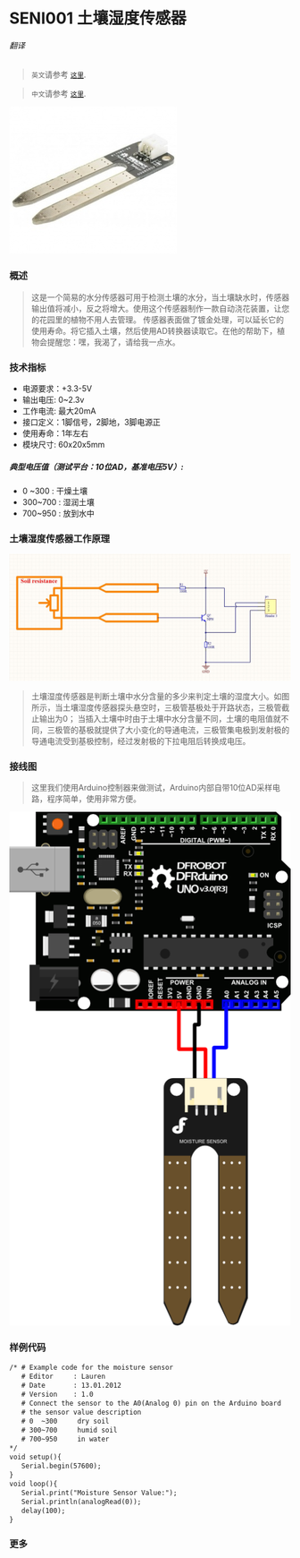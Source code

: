 # SENI001 土壤湿度传感器

###### 翻译

> `英文`请参考 [`这里`](https://github.com/FizzyStudio/SENI001-Moisture-Sensor/blob/master/README.md).

> `中文`请参考 [`这里`](https://github.com/FizzyStudio/SENI001-Moisture-Sensor/blob/master/README_CN.md).

![](https://github.com/FizzyStudio/SENI001-Moisture-Sensor/blob/master/pic/SENI001.jpg "SENI001") 

### 概述

> 这是一个简易的水分传感器可用于检测土壤的水分，当土壤缺水时，传感器输出值将减小，反之将增大。使用这个传感器制作一款自动浇花装置，让您的花园里的植物不用人去管理。
传感器表面做了镀金处理，可以延长它的使用寿命。将它插入土壤，然后使用AD转换器读取它。在他的帮助下，植物会提醒您：嘿，我渴了，请给我一点水。 
 
### 技术指标    

* 电源要求：+3.3-5V 
* 输出电压: 0~2.3v 
* 工作电流: 最大20mA
* 接口定义：1脚信号，2脚地，3脚电源正
* 使用寿命：1年左右 
* 模块尺寸: 60x20x5mm

##### 典型电压值（测试平台：10位AD，基准电压5V）:

* 0 ~300 : 干燥土壤
* 300~700 : 湿润土壤
* 700~950 : 放到水中

### 土壤湿度传感器工作原理

![](https://github.com/FizzyStudio/SENI001-Moisture-Sensor/blob/master/pic/SENI001_3.jpg) 

> 土壤湿度传感器是判断土壤中水分含量的多少来判定土壤的湿度大小。如图所示，当土壤湿度传感器探头悬空时，三极管基极处于开路状态，三极管截止输出为0；
> 当插入土壤中时由于土壤中水分含量不同，土壤的电阻值就不同，三极管的基极就提供了大小变化的导通电流，三极管集电极到发射极的导通电流受到基极控制，经过发射极的下拉电阻后转换成电压。

### 接线图

> 这里我们使用Arduino控制器来做测试，Arduino内部自带10位AD采样电路，程序简单，使用非常方便。

![](https://github.com/FizzyStudio/SENI001-Moisture-Sensor/blob/master/pic/SENI001_4.png "Connection")

### 样例代码

    /* # Example code for the moisture sensor   
       # Editor     : Lauren   
       # Date       : 13.01.2012   
       # Version    : 1.0   
       # Connect the sensor to the A0(Analog 0) pin on the Arduino board 
       # the sensor value description   
       # 0  ~300     dry soil   
       # 300~700     humid soil   
       # 700~950     in water 
    */  
    void setup(){       
       Serial.begin(57600);     
    }   
    void loop(){       
       Serial.print("Moisture Sensor Value:");
       Serial.println(analogRead(0));     
       delay(100);     
    } 

### 更多
